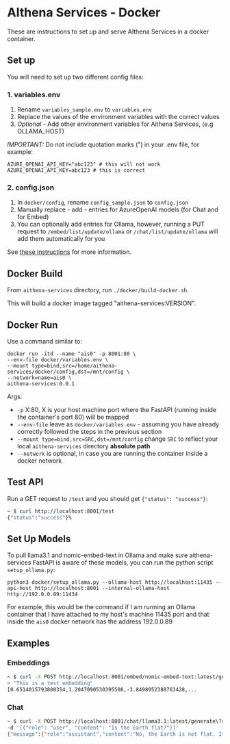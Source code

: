 # AIthena Services - Docker
These are instructions to set up and serve AIthena Services in a docker container.

## Set up
You will need to set up two different config files:
### 1. variables.env
1. Rename `variables_sample.env` to `variables.env`
2. Replace the values of the environment variables with the correct values
3. *Optional* - Add other environment variables for Aithena Services, (e.g OLLAMA_HOST)

*IMPORTANT:* Do not include quotation marks (") in your .env file, for example:
```
AZURE_OPENAI_API_KEY="abc123" # this will not work
AZURE_OPENAI_API_KEY=abc123 # this is correct
```

### 2. config.json
1. In `docker/config`, rename `config_sample.json` to `config.json`
2. Manually replace - add - entries for AzureOpenAI models (for Chat and for Embed)
3. You can optionally add entries for Ollama, however, running a PUT request to `/embed/list/update/ollama` or `/chat/list/update/ollama` will add them automatically for you

See [these instructions](docs/api_config.md) for more information.
## Docker Build
From `aithena-services` directory, run `./docker/build-docker.sh`.

This will build a docker image tagged "aithena-services:VERSION".

## Docker Run
Use a command similar to:
```
docker run -itd --name "ais0" -p 8001:80 \
--env-file docker/variables.env \
--mount type=bind,src=/home/aithena-services/docker/config,dst=/mnt/config \
--network=name=ais0 \
aithena-services:0.0.1
```

Args:
* `-p` X:80, X is your host machine port where the FastAPI (running inside the container's port 80) will be mapped
* `--env-file` leave as `docker/variables.env` - assuming you have already correctly followed the steps in the previous section
* `--mount type=bind,src=SRC,dst=/mnt/config` change `SRC` to reflect your local `aithena-services` directory **absolute path**
* `--network` is optional, in case you are running the container inside a docker network

## Test API
Run a GET request to `/test` and you should get `{"status": "success"}`:
```bash
~ $ curl http://localhost:8001/test     
{"status":"success"}% 
```

## Set Up Models
To pull llama3.1 and nomic-embed-text in Ollama and make sure aithena-services FastAPI is aware of these models,
you can run the python script `setup_ollama.py`:

`python3 docker/setup_ollama.py --ollama-host http://localhost:11435 --api-host http://localhost:8001 --internal-ollama-host http://192.0.0.89:11434`

For example, this would be the command if I am running an Ollama container that I have attached to my host's machine 11435 port and that inside the `ais0` docker network has the address 192.0.0.89

## Examples
### Embeddings
```bash
~ $ curl -X POST http://localhost:8001/embed/nomic-embed-text:latest/generate -d \
> "This is a test embedding"
[0.6514015793800354,1.2047090530395508,-3.8498952388763428,...
```

### Chat
```bash
~ $ curl -X POST http://localhost:8001/chat/llama3.1:latest/generate\?stream\=False \
-d '[{"role": "user", "content": "Is the Earth flat?"}]'
{"message":{"role":"assistant","content":"No, the Earth is not flat. It is an oblate spheroid, meaning it is shaped like a sphere that has been slightly flattened at the poles and bulging at the equator.","name":null},"raw":{"model":"llama3.1:latest","created_at":"2024-09-10T04:17:34.464453429Z","message":{"role":"assistant","content":"No, the Earth is not flat. It is an oblate spheroid, meaning it is shaped like a sphere that has been slightly flattened at the poles and bulging at the equator."},"done_reason":"stop","done":true,"total_duration":16802824342,"load_duration":30122375,"prompt_eval_count":31,"prompt_eval_duration":4395003000,"eval_count":41,"eval_duration":12333513000,"usage":{"prompt_tokens":31,"completion_tokens":41,"total_tokens":72}},"delta":null,"logprobs":null,"additional_kwargs":{}}%
```